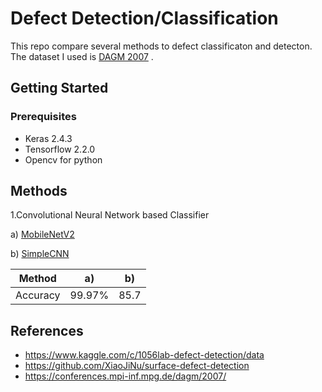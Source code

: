 # Defect Detection/Classification
This repo compare several methods to defect classificaton and detecton. The dataset I used is [DAGM 2007](https://conferences.mpi-inf.mpg.de/dagm/2007/prizes.html) . 


## Getting Started

### Prerequisites
* Keras 2.4.3
* Tensorflow 2.2.0
* Opencv for python


## Methods

1.Convolutional Neural Network based Classifier

a) [MobileNetV2](https://github.com/cvipdnn/defect_detection/tree/master/cnn/mobilenetv2)

b) [SimpleCNN](https://github.com/cvipdnn/defect_detection/tree/master/cnn/simplecnn) 


Method | a) | b) 
--- | --- | ---
Accuracy | 99.97% | 85.7 




## References
* https://www.kaggle.com/c/1056lab-defect-detection/data
* https://github.com/XiaoJiNu/surface-defect-detection
* https://conferences.mpi-inf.mpg.de/dagm/2007/

